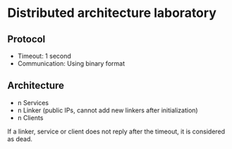 # Distributed architecture laboratory

## Protocol

 - Timeout: 1 second
 - Communication: Using binary format

## Architecture

 - n Services
 - n Linker (public IPs, cannot add new linkers after initialization)
 - n Clients

If a linker, service or client does not reply after the timeout, it is considered as dead.
